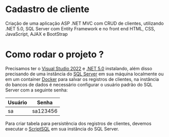 # Cadastro de cliente

Criação de uma aplicação ASP .NET MVC com CRUD de clientes, 
utilizando .NET 5.0, SQL Server com Entity Framework e no front end HTML, 
CSS, JavaScript, AJAX e BootStrap

# Como rodar o projeto ?

Precisamos ter o [Visual Studio 2022](https://visualstudio.microsoft.com/vs/community/) e [.NET 5.0](https://dotnet.microsoft.com/en-us/download/dotnet/5.0) instalando, além disso precisando de uma instância do [SQL Server](https://www.microsoft.com/sql-server/sql-server-downloads) em sua máquina localmente ou em um container [Docker](https://docs.docker.com/compose/gettingstarted/) para salvar os registros de clientes, na instância do bancos de dados é necessário configurar o usuário padrão do SQL Server com a seguinte senha:

| Usuário | Senha |
| -------- | -------- |
| sa | sa123456 |

Para criar tabela para persistência dos registros de clientes, devemos executar o [ScriptSQL](https://github.com/abelgasque/UPD8.CSharp.CustomerEntity/blob/main/Docs/ScriptSQL.sql) em sua instância do SQL Server.
